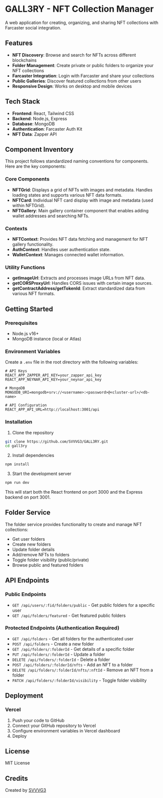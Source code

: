 # GALL3RY - NFT Collection Manager

A web application for creating, organizing, and sharing NFT collections with Farcaster social integration.

## Features

- **NFT Discovery**: Browse and search for NFTs across different blockchains
- **Folder Management**: Create private or public folders to organize your NFT collections
- **Farcaster Integration**: Login with Farcaster and share your collections
- **Public Galleries**: Discover featured collections from other users
- **Responsive Design**: Works on desktop and mobile devices

## Tech Stack

- **Frontend**: React, Tailwind CSS
- **Backend**: Node.js, Express
- **Database**: MongoDB
- **Authentication**: Farcaster Auth Kit
- **NFT Data**: Zapper API

## Component Inventory

This project follows standardized naming conventions for components. Here are the key components:

### Core Components

- **NFTGrid**: Displays a grid of NFTs with images and metadata. Handles loading states and supports various NFT data formats.
- **NFTCard**: Individual NFT card display with image and metadata (used within NFTGrid).
- **NFTGallery**: Main gallery container component that enables adding wallet addresses and searching NFTs.

### Contexts

- **NFTContext**: Provides NFT data fetching and management for NFT gallery functionality.
- **AuthContext**: Handles user authentication state.
- **WalletContext**: Manages connected wallet information.

### Utility Functions

- **getImageUrl**: Extracts and processes image URLs from NFT data.
- **getCORSProxyUrl**: Handles CORS issues with certain image sources.
- **getContractAddress/getTokenId**: Extract standardized data from various NFT formats.

## Getting Started

### Prerequisites

- Node.js v16+
- MongoDB instance (local or Atlas)

### Environment Variables

Create a `.env` file in the root directory with the following variables:

```
# API Keys
REACT_APP_ZAPPER_API_KEY=your_zapper_api_key
REACT_APP_NEYNAR_API_KEY=your_neynar_api_key

# MongoDB
MONGODB_URI=mongodb+srv://<username>:<password>@<cluster-url>/<db-name>

# API Configuration
REACT_APP_API_URL=http://localhost:3001/api
```

### Installation

1. Clone the repository
```bash
git clone https://github.com/SVVVG3/GALL3RY.git
cd gall3ry
```

2. Install dependencies
```bash
npm install
```

3. Start the development server
```bash
npm run dev
```

This will start both the React frontend on port 3000 and the Express backend on port 3001.

## Folder Service

The folder service provides functionality to create and manage NFT collections:

- Get user folders
- Create new folders
- Update folder details
- Add/remove NFTs to folders
- Toggle folder visibility (public/private)
- Browse public and featured folders

## API Endpoints

### Public Endpoints

- `GET /api/users/:fid/folders/public` - Get public folders for a specific user
- `GET /api/folders/featured` - Get featured public folders

### Protected Endpoints (Authentication Required)

- `GET /api/folders` - Get all folders for the authenticated user
- `POST /api/folders` - Create a new folder
- `GET /api/folders/:folderId` - Get details of a specific folder
- `PUT /api/folders/:folderId` - Update a folder
- `DELETE /api/folders/:folderId` - Delete a folder
- `POST /api/folders/:folderId/nfts` - Add an NFT to a folder
- `DELETE /api/folders/:folderId/nfts/:nftId` - Remove an NFT from a folder
- `PATCH /api/folders/:folderId/visibility` - Toggle folder visibility

## Deployment

### Vercel

1. Push your code to GitHub
2. Connect your GitHub repository to Vercel
3. Configure environment variables in Vercel dashboard
4. Deploy

## License

MIT License

## Credits

Created by [SVVVG3](https://github.com/SVVVG3)
